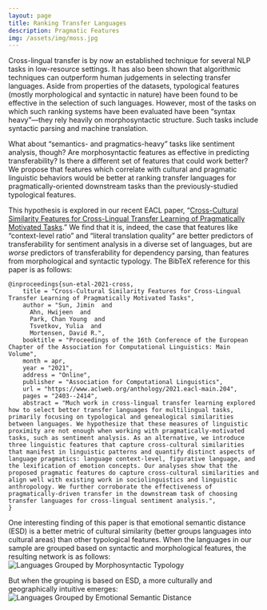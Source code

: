 ```yaml
---
layout: page
title: Ranking Transfer Languages
description: Pragmatic Features
img: /assets/img/moss.jpg
---
```


Cross-lingual transfer is by now an established technique for several NLP tasks in low-resource settings. It has also been shown that algorithmic techniques can outperform human judgements in selecting transfer languages. Aside from properties of the datasets, typological features (mostly morphological and syntactic in nature) have been found to be effective in the selection of such languages. However, most of the tasks on which such ranking systems have been evaluated have been “syntax heavy”—they rely heavily on morphosyntactic structure. Such tasks include syntactic parsing and machine translation.

What about “semantics- and pragmatics-heavy” tasks like sentiment analysis, though? Are morphosyntactic features as effective in predicting transferability? Is there a different set of features that could work better? We propose that features which correlate with cultural and pragmatic linguistic behaviors would be better at ranking transfer languages for pragmatically-oriented downstream tasks than the previously-studied typological features.

This hypothesis is explored in our recent EACL paper, “[Cross-Cultural Similarity Features for Cross-Lingual Transfer Learning of Pragmatically Motivated Tasks](https://www.aclweb.org/anthology/2021.eacl-main.204/).” We find that it is, indeed, the case that features like “context-level ratio” and “literal translation quality” are better predictors of transferability for sentiment analysis in a diverse set of languages, but are *worse* predictors of transferability for dependency parsing, than features from morphological and syntactic typology. The BibTeX reference for this paper is as follows:

```
@inproceedings{sun-etal-2021-cross,
    title = "Cross-Cultural Similarity Features for Cross-Lingual Transfer Learning of Pragmatically Motivated Tasks",
    author = "Sun, Jimin  and
      Ahn, Hwijeen  and
      Park, Chan Young  and
      Tsvetkov, Yulia  and
      Mortensen, David R.",
    booktitle = "Proceedings of the 16th Conference of the European Chapter of the Association for Computational Linguistics: Main Volume",
    month = apr,
    year = "2021",
    address = "Online",
    publisher = "Association for Computational Linguistics",
    url = "https://www.aclweb.org/anthology/2021.eacl-main.204",
    pages = "2403--2414",
    abstract = "Much work in cross-lingual transfer learning explored how to select better transfer languages for multilingual tasks, primarily focusing on typological and genealogical similarities between languages. We hypothesize that these measures of linguistic proximity are not enough when working with pragmatically-motivated tasks, such as sentiment analysis. As an alternative, we introduce three linguistic features that capture cross-cultural similarities that manifest in linguistic patterns and quantify distinct aspects of language pragmatics: language context-level, figurative language, and the lexification of emotion concepts. Our analyses show that the proposed pragmatic features do capture cross-cultural similarities and align well with existing work in sociolinguistics and linguistic anthropology. We further corroborate the effectiveness of pragmatically-driven transfer in the downstream task of choosing transfer languages for cross-lingual sentiment analysis.",
}
```

One interesting finding of this paper is that emotional semantic distance (ESD) is a better metric of cultural similarity (better groups languages into cultural areas) than other typological features. When the languages in our sample are grouped based on syntactic and morphological features, the resulting network is as follows:
![Languages Grouped by Morphosyntactic Typology]({{site.baseurl}}/assets/img/syn_network.png)

But when the grouping is based on ESD, a more culturally and geographically intuitive emerges:
![Languages Grouped by Emotional Semantic Distance]({{site.baseurl}}/assets/img/esd_network.png)